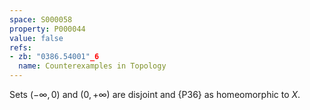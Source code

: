 ```yaml
---
space: S000058
property: P000044
value: false
refs:
- zb: "0386.54001"_6
  name: Counterexamples in Topology
---
```


Sets $(-\infty,0)$ and $(0,+\infty)$ are disjoint and {P36} as homeomorphic to $X$.
